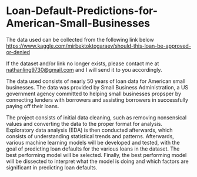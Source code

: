 # Loan-Default-Predictions-for-American-Small-Businesses

The data used can be collected from the following link below
https://www.kaggle.com/mirbektoktogaraev/should-this-loan-be-approved-or-denied

If the dataset and/or link no longer exists, please contact me at nathanling9730@gmail.com and I will send it to you accordingly.

The data used consists of nearly 50 years of loan data for American small businesses. The data was provided by Small Business Administration, a US government agency committed to helping small businesses propsper by connecting lenders with borrowers and assisting borrowers in successfully paying off their loans. 

The project consists of initial data cleaning, such as removing nonsensical values and converting the data to the proper format for analysis. 
Exploratory data analysis (EDA) is then conducted afterwards, which consists of understanding statistical trends and patterns. 
Afterwards, various machine learning models will be developed and tested, with the goal of predicting loan defaults for the various loans in the dataset. The best performing model will be selected.
Finally, the best performing model will be dissected to interpret what the model is doing and which factors are significant in predicting loan defaults.
